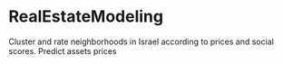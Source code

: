 # RealEstateModeling
Cluster and rate neighborhoods in Israel according to prices and social scores. Predict assets prices
